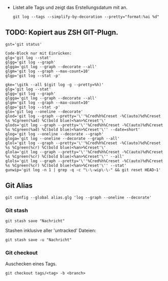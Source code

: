 * Listet alle Tags und zeigt das Erstellungsdatum mit an.
    ```
    git log --tags --simplify-by-decoration --pretty="format:%ai %d"
    ```

## TODO: Kopiert aus ZSH GIT-Plugn.
```
gst='git status'
```

    Code-Block nur mit Einrücken:
    glg='git log --stat'
    glgg='git log --graph'
    glgga='git log --graph --decorate --all'
    glgm='git log --graph --max-count=10'
    glgp='git log --stat -p'

```
gke='\gitk --all $(git log -g --pretty=%h)'
glg='git log --stat'
glgg='git log --graph'
glgga='git log --graph --decorate --all'
glgm='git log --graph --max-count=10'
glgp='git log --stat -p'
glo='git log --oneline --decorate'
glod='git log --graph --pretty='\''%Cred%h%Creset -%C(auto)%d%Creset %s %Cgreen(%ad) %C(bold blue)<%an>%Creset'\'
glods='git log --graph --pretty='\''%Cred%h%Creset -%C(auto)%d%Creset %s %Cgreen(%ad) %C(bold blue)<%an>%Creset'\'' --date=short'
glog='git log --oneline --decorate --graph'
gloga='git log --oneline --decorate --graph --all'
glol='git log --graph --pretty='\''%Cred%h%Creset -%C(auto)%d%Creset %s %Cgreen(%cr) %C(bold blue)<%an>%Creset'\'
glola='git log --graph --pretty='\''%Cred%h%Creset -%C(auto)%d%Creset %s %Cgreen(%cr) %C(bold blue)<%an>%Creset'\'' --all'
glols='git log --graph --pretty='\''%Cred%h%Creset -%C(auto)%d%Creset %s %Cgreen(%cr) %C(bold blue)<%an>%Creset'\'' --stat'
gunwip='git log -n 1 | grep -q -c "\-\-wip\-\-" && git reset HEAD~1'
```

## Git Alias
```
git config --global alias.glg 'log --graph --oneline --decorate'
```

### Git stash
```
git stash save "Nachricht"
```
Stashen inklusive aller 'untracked' Dateien:
```
git stash save -u "Nachricht" 
```

### Git checkout
Auschecken eines Tags.
```
git checkout tags/<tag> -b <branch>
```
